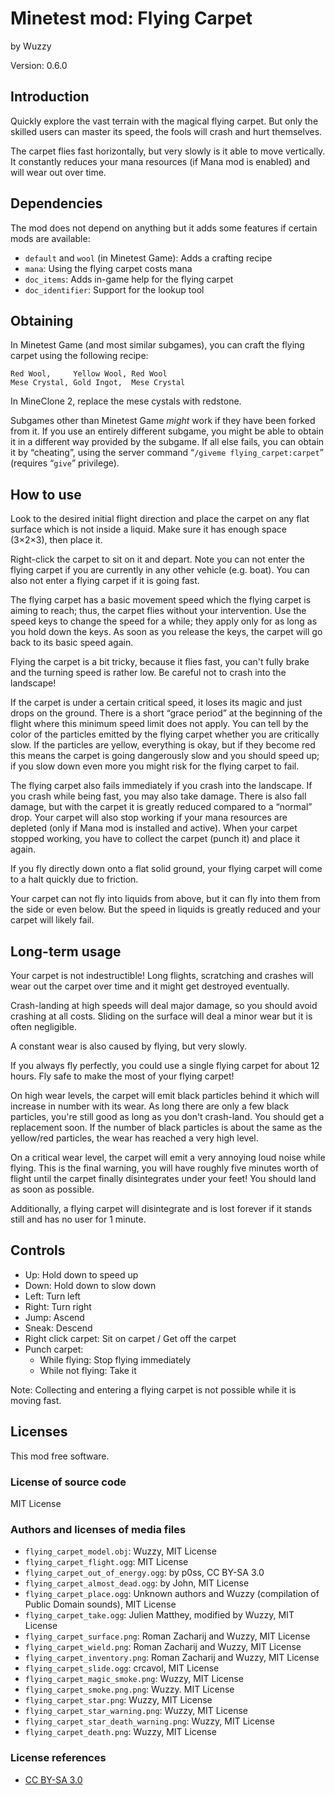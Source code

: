 # Minetest mod: Flying Carpet
by Wuzzy

Version: 0.6.0

## Introduction
Quickly explore the vast terrain with the magical flying carpet. But only the skilled users can master its speed, the fools will crash and hurt themselves.

The carpet flies fast horizontally, but very slowly is it able to move vertically. It constantly reduces your mana resources (if Mana mod is enabled) and will wear out over time.

## Dependencies
The mod does not depend on anything but it adds some features if certain mods
are available:

* `default` and `wool` (in Minetest Game): Adds a crafting recipe
* `mana`: Using the flying carpet costs mana
* `doc_items`: Adds in-game help for the flying carpet
* `doc_identifier`: Support for the lookup tool

Obtaining
---------
In Minetest Game (and most similar subgames), you can craft the flying carpet using the
following recipe:

    Red Wool,     Yellow Wool, Red Wool
    Mese Crystal, Gold Ingot,  Mese Crystal

In MineClone 2, replace the mese cystals with redstone.

Subgames other than Minetest Game *might* work if they have been forked from it.
If you use an entirely different subgame, you might be able to obtain it in a different
way provided by the subgame. If all else fails, you can obtain it by “cheating”, using
the server command “`/giveme flying_carpet:carpet`” (requires “`give`” privilege).

## How to use
Look to the desired initial flight direction and place the carpet on any flat surface which is not inside a liquid. Make sure it has enough space (3×2×3), then place it.

Right-click the carpet to sit on it and depart. Note you can not enter the flying carpet if you are currently in any other vehicle (e.g. boat).
You can also not enter a flying carpet if it is going fast.

The flying carpet has a basic movement speed which the flying carpet is aiming to reach; thus, the carpet flies without your intervention. Use the speed keys to change the speed for a while; they apply only for as long as you hold down the keys. As soon as you release the keys, the carpet will go back to its basic speed again.

Flying the carpet is a bit tricky, because it flies fast, you can't fully brake and the turning speed is rather low. Be careful not to crash into the landscape!

If the carpet is under a certain critical speed, it loses its magic and just drops on the ground.
There is a short “grace period” at the beginning of the flight where this minimum speed limit does not apply.
You can tell by the color of the particles emitted by the flying carpet whether you are critically slow. If the particles are yellow, everything is okay,
but if they become red this means the carpet is going dangerously slow and you should speed up; if you slow down even more you might risk for the flying carpet
to fail.

The flying carpet also fails immediately if you crash into the landscape.
If you crash while being fast, you may also take damage. There is also fall damage, but with the carpet it is greatly reduced compared to a “normal” drop.
Your carpet will also stop working if your mana resources are depleted (only if Mana mod is installed and active).
When your carpet stopped working, you have to collect the carpet (punch it) and place it again.

If you fly directly down onto a flat solid ground, your flying carpet will come to a halt quickly due to
friction.

Your carpet can not fly into liquids from above, but it can fly into them from the side or even below.
But the speed in liquids is greatly reduced and your carpet will likely fail.

## Long-term usage
Your carpet is not indestructible! Long flights, scratching and crashes will wear out the carpet over
time and it might get destroyed eventually.

Crash-landing at high speeds will deal major damage, so you should avoid crashing at all costs.
Sliding on the surface will deal a minor wear but it is often negligible.

A constant wear is also caused by flying, but very slowly.

If you always fly perfectly, you could use a single flying carpet for about 12 hours. Fly safe to make
the most of your flying carpet!

On high wear levels, the carpet will emit black particles behind it which will increase in number
with its wear. As long there are only a few black particles, you're still good as long as you don't
crash-land. You should get a replacement soon. If the number of black particles is about the
same as the yellow/red particles, the wear has reached a very high level.

On a critical wear level, the carpet will emit a very annoying loud noise while flying. This is the final
warning, you will have roughly five minutes worth of flight until the carpet finally disintegrates under
your feet! You should land as soon as possible.

Additionally, a flying carpet will disintegrate and is lost forever if it stands still and has no user
for 1 minute.

## Controls
* Up: Hold down to speed up
* Down: Hold down to slow down
* Left: Turn left
* Right: Turn right
* Jump: Ascend
* Sneak: Descend
* Right click carpet: Sit on carpet / Get off the carpet
* Punch carpet:
    * While flying: Stop flying immediately
    * While not flying: Take it

Note: Collecting and entering a flying carpet is not possible while it is moving fast.

## Licenses
This mod free software.

### License of source code
MIT License

### Authors and licenses of media files
- `flying_carpet_model.obj`: Wuzzy, MIT License
- `flying_carpet_flight.ogg`: MIT License
- `flying_carpet_out_of_energy.ogg`: by p0ss, CC BY-SA 3.0
- `flying_carpet_almost_dead.ogg`: by John, MIT License
- `flying_carpet_place.ogg`: Unknown authors and Wuzzy (compilation of Public Domain sounds), MIT License
- `flying_carpet_take.ogg`: Julien Matthey, modified by Wuzzy, MIT License
- `flying_carpet_surface.png`: Roman Zacharij and Wuzzy, MIT License
- `flying_carpet_wield.png`: Roman Zacharij and Wuzzy, MIT License
- `flying_carpet_inventory.png`: Roman Zacharij and Wuzzy, MIT License
- `flying_carpet_slide.ogg`: crcavol, MIT License
- `flying_carpet_magic_smoke.png`: Wuzzy, MIT License
- `flying_carpet_smoke.png.png`: Wuzzy. MIT License
- `flying_carpet_star.png`: Wuzzy, MIT License
- `flying_carpet_star_warning.png`: Wuzzy, MIT License
- `flying_carpet_star_death_warning.png`: Wuzzy, MIT License
- `flying_carpet_death.png`: Wuzzy, MIT License

### License references
* [CC BY-SA 3.0](https://creativecommons.org/licenses/by-sa/3.0/)
